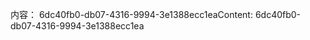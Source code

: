 <span data-ttu-id="a2406-101">内容： 6dc40fb0-db07-4316-9994-3e1388ecc1ea</span><span class="sxs-lookup"><span data-stu-id="a2406-101">Content: 6dc40fb0-db07-4316-9994-3e1388ecc1ea</span></span>